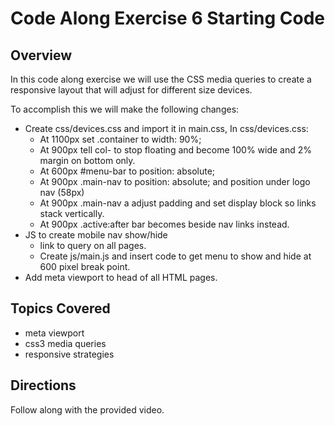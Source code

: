 # Code Along Exercise 6 Starting Code

## Overview

In this code along exercise we will use the CSS media queries to create a responsive layout that will adjust for different size devices.

To accomplish this we will make the following changes:

  - Create css/devices.css and import it in main.css, In css/devices.css:
    - At 1100px set .container to width: 90%;
    - At 900px tell col- to stop floating and become 100% wide and 2% margin on bottom only.
    - At 600px #menu-bar to position: absolute;
    - At 900px .main-nav to position: absolute; and position under logo nav (58px)
    - At 900px .main-nav a adjust padding and set display block so links stack vertically.
    - At 900px .active:after bar becomes beside nav links instead.
  - JS to create mobile nav show/hide
    - link to query on all pages.
    - Create js/main.js and insert code to get menu to show and hide at 600 pixel break point.
  - Add meta viewport to head of all HTML pages.

 ## Topics Covered

  - meta viewport
  - css3 media queries
  - responsive strategies

  ## Directions

  Follow along with the provided video.
